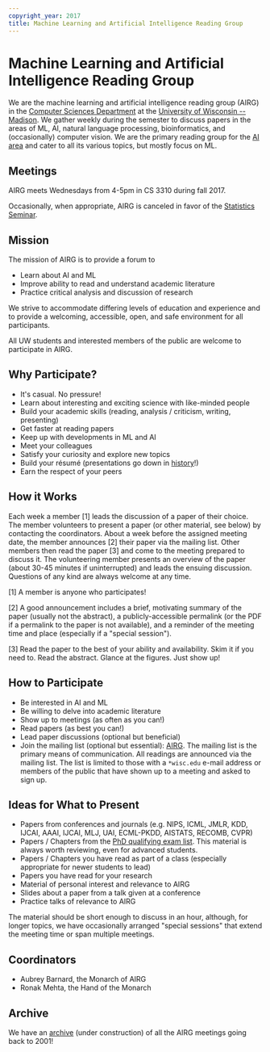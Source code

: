 ```yaml
---
copyright_year: 2017
title: Machine Learning and Artificial Intelligence Reading Group
---
```


Machine Learning and Artificial Intelligence Reading Group
==========================================================


We are the machine learning and artificial intelligence reading group
(AIRG) in the [Computer Sciences Department](https://www.cs.wisc.edu/)
at the [University of Wisconsin -- Madison](http://www.wisc.edu/).  We
gather weekly during the semester to discuss papers in the areas of ML,
AI, natural language processing, bioinformatics, and (occasionally)
computer vision.  We are the primary reading group for the [AI
area](https://research.cs.wisc.edu/areas/ai/) and cater to all its
various topics, but mostly focus on ML.


Meetings
--------

AIRG meets Wednesdays from 4-5pm in CS 3310 during fall 2017.

Occasionally, when appropriate, AIRG is canceled in favor of the
[Statistics Seminar](https://www.stat.wisc.edu/seminars).


Mission
-------

The mission of AIRG is to provide a forum to

* Learn about AI and ML
* Improve ability to read and understand academic literature
* Practice critical analysis and discussion of research

We strive to accommodate differing levels of education and experience
and to provide a welcoming, accessible, open, and safe environment for
all participants.

All UW students and interested members of the public are welcome to
participate in AIRG.


Why Participate?
----------------

* It's casual.  No pressure!
* Learn about interesting and exciting science with like-minded people
* Build your academic skills (reading, analysis / criticism, writing,
  presenting)
* Get faster at reading papers
* Keep up with developments in ML and AI
* Meet your colleagues
* Satisfy your curiosity and explore new topics
* Build your résumé (presentations go down in [history](archive.yaml)!)
* Earn the respect of your peers


How it Works
------------

Each week a member [1] leads the discussion of a paper of their choice.
The member volunteers to present a paper (or other material, see below)
by contacting the coordinators.  About a week before the assigned
meeting date, the member announces [2] their paper via the mailing list.
Other members then read the paper [3] and come to the meeting prepared
to discuss it.  The volunteering member presents an overview of the
paper (about 30-45 minutes if uninterrupted) and leads the ensuing
discussion.  Questions of any kind are always welcome at any time.

[1] A member is anyone who participates!

[2] A good announcement includes a brief, motivating summary of the
    paper (usually not the abstract), a publicly-accessible permalink
    (or the PDF if a permalink to the paper is not available), and a
    reminder of the meeting time and place (especially if a "special
    session").

[3] Read the paper to the best of your ability and availability.  Skim
    it if you need to.  Read the abstract.  Glance at the figures.  Just
    show up!


How to Participate
------------------

* Be interested in AI and ML
* Be willing to delve into academic literature
* Show up to meetings (as often as you can!)
* Read papers (as best you can!)
* Lead paper discussions (optional but beneficial)
* Join the mailing list (optional but essential):
  [AIRG](https://lists.cs.wisc.edu/mailman/listinfo/airg).  The mailing
  list is the primary means of communication.  All readings are
  announced via the mailing list.  The list is limited to those with a
  `*wisc.edu` e-mail address or members of the public that have shown up
  to a meeting and asked to sign up.


Ideas for What to Present
-------------------------

* Papers from conferences and journals (e.g. NIPS, ICML, JMLR, KDD,
  IJCAI, AAAI, IJCAI, MLJ, UAI, ECML-PKDD, AISTATS, RECOMB, CVPR)
* Papers / Chapters from the [PhD qualifying exam
  list](http://aiqual.cs.wisc.edu/).  This material is always worth
  reviewing, even for advanced students.
* Papers / Chapters you have read as part of a class (especially
  appropriate for newer students to lead)
* Papers you have read for your research
* Material of personal interest and relevance to AIRG
* Slides about a paper from a talk given at a conference
* Practice talks of relevance to AIRG

The material should be short enough to discuss in an hour, although, for
longer topics, we have occasionally arranged "special sessions" that
extend the meeting time or span multiple meetings.


Coordinators
------------

* Aubrey Barnard, the Monarch of AIRG
* Ronak Mehta, the Hand of the Monarch


Archive
-------

We have an [archive](archive.yaml) (under construction) of all the AIRG
meetings going back to 2001!

